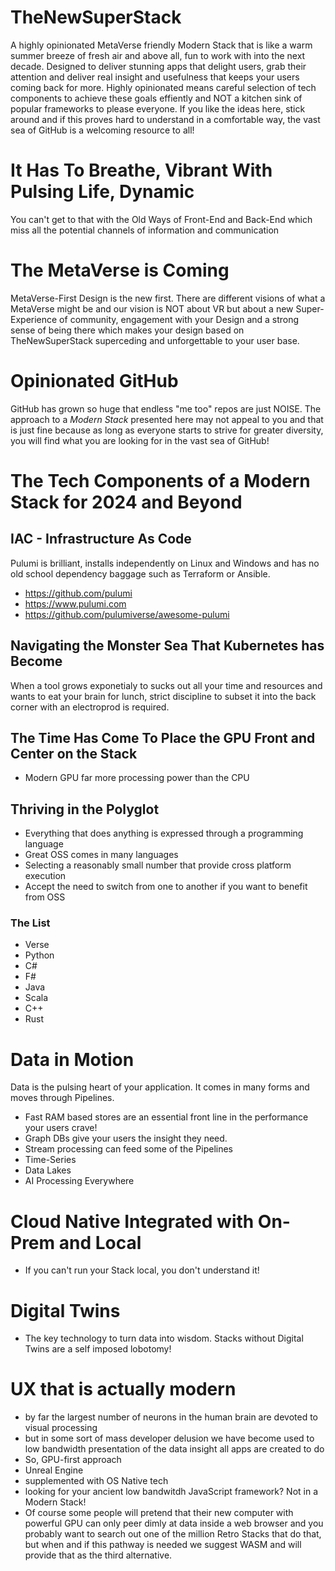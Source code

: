# TheNewSuperStack

A highly opinionated MetaVerse friendly Modern Stack that is like a warm summer breeze of fresh air and above all, fun to work with into the next decade. Designed to deliver stunning apps that delight users, grab their attention and deliver real insight and usefulness that keeps your users coming back for more. Highly opinionated means careful selection of tech components to achieve these goals effiently and NOT a kitchen sink of popular frameworks to please everyone. If you like the ideas here, stick around and if this proves hard to understand in a comfortable way, the vast sea of GitHub is a welcoming resource to all!



# It Has To Breathe, Vibrant With Pulsing Life, Dynamic

You can't get to that with the Old Ways of Front-End and Back-End which miss all the potential channels of information and communication

# The MetaVerse is Coming

MetaVerse-First Design is the new first. There are different visions of what a MetaVerse might be and our vision is NOT about VR but about a new Super-Experience of community, engagement with your Design and a strong sense of being there which makes your design based on TheNewSuperStack superceding and unforgettable to your user base.

# Opinionated GitHub

GitHub has grown so huge that endless "me too" repos are just NOISE. The approach to a *Modern Stack* presented here may not appeal to you and that is just fine because as long as everyone starts to strive for greater diversity, you will find what you are looking for in the vast sea of GitHub!

# The Tech Components of a Modern Stack for 2024 and Beyond

## IAC - Infrastructure As Code

Pulumi is brilliant, installs independently on Linux and Windows and has no old school dependency baggage such as Terraform or Ansible.

- https://github.com/pulumi
- https://www.pulumi.com
- https://github.com/pulumiverse/awesome-pulumi

## Navigating the Monster Sea That Kubernetes has Become

When a tool grows exponetialy to sucks out all your time and resources and wants to eat your brain for lunch, strict discipline to subset it into the back corner with an electroprod is required.

## The Time Has Come To Place the GPU Front and Center on the Stack

- Modern GPU far more processing power than the CPU

## Thriving in the Polyglot

- Everything that does anything is expressed through a programming language
- Great OSS comes in many languages
- Selecting a reasonably small number that provide cross platform execution
- Accept the need to switch from one to another if you want to benefit from OSS

### The List

- Verse
- Python
- C#
- F#
- Java
- Scala
- C++
- Rust

# Data in Motion

Data is the pulsing heart of your application. It comes in many forms and moves through Pipelines.

- Fast RAM based stores are an essential front line in the performance your users crave!
- Graph DBs give your users the insight they need.
- Stream processing can feed some of the Pipelines
- Time-Series
- Data Lakes
- AI Processing Everywhere

# Cloud Native Integrated with On-Prem and Local

- If you can't run your Stack local, you don't understand it!

# Digital Twins

- The key technology to turn data into wisdom. Stacks without Digital Twins are a self imposed lobotomy!

# UX that is actually modern

- by far the largest number of neurons in the human brain are devoted to visual processing
- but in some sort of mass developer delusion we have become used to low bandwidth presentation of the data insight all apps are created to do
- So, GPU-first approach
- Unreal Engine
- supplemented with OS Native tech
- looking for your ancient low bandwitdh JavaScript framework? Not in a Modern Stack!
- Of course some people will pretend that their new computer with powerful GPU can only peer dimly at data inside a web browser and you probably want to search out one of the million Retro Stacks that do that, but when and if this pathway is needed we suggest WASM and will provide that as the third alternative.




